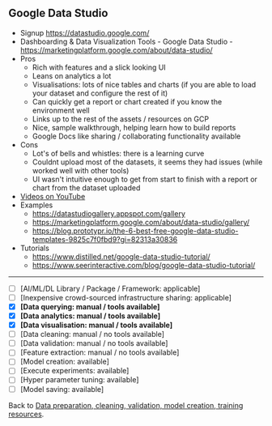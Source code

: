 ## Google Data Studio

- Signup https://datastudio.google.com/
- Dashboarding & Data Visualization Tools - Google Data Studio - https://marketingplatform.google.com/about/data-studio/
- Pros
    - Rich with features and a slick looking UI
    - Leans on analytics a lot
    - Visualisations: lots of nice tables and charts (if you are able to load your dataset and configure the rest of it)
    - Can quickly get a report or chart created if you know the environment well
    - Links up to the rest of the assets / resources on GCP
    - Nice, sample walkthrough, helping learn how to build reports
    - Google Docs like sharing / collaborating functionality available
- Cons
    - Lot's of bells and whistles: there is a learning curve
    - Couldnt upload most of the datasets, it seems they had issues (while worked well with other tools)
    - UI wasn't intuitive enough to get from start to finish with a report or chart from the dataset uploaded
- [Videos on YouTube](https://www.youtube.com/results?search_query=google+datastudio&page=&utm_source=opensearch)
- Examples
  - https://datastudiogallery.appspot.com/gallery
  - https://marketingplatform.google.com/about/data-studio/gallery/
  - https://blog.prototypr.io/the-6-best-free-google-data-studio-templates-9825c7f0fbd9?gi=82313a30836
- Tutorials
  - https://www.distilled.net/google-data-studio-tutorial/
  - https://www.seerinteractive.com/blog/google-data-studio-tutorial/

---

- [ ] [AI/ML/DL Library / Package / Framework: applicable]
- [ ] [Inexpensive crowd-sourced infrastructure sharing: applicable]
- [x] **[Data querying: manual / tools available]**
- [x] **[Data analytics: manual / tools available]** 
- [x] **[Data visualisation: manual / tools available]**
- [ ] [Data cleaning: manual / no tools available] 
- [ ] [Data validation: manual / no tools available] 
- [ ] [Feature extraction: manual / no tools available] 
- [ ] [Model creation: available] 
- [ ] [Execute experiments: available]
- [ ] [Hyper parameter tuning: available] 
- [ ] [Model saving: available]

Back to [Data preparation, cleaning, validation, model creation, training resources](prep-cleaning-validation-model-creation-training-resources.md).